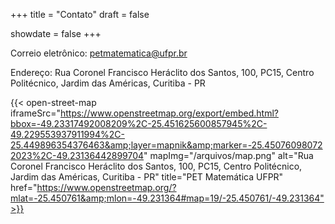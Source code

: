 +++
title = "Contato"
draft = false

showdate = false
+++

Correio eletrônico: [petmatematica@ufpr.br](mailto:petmatematica@ufpr.br)

Endereço: Rua Coronel Francisco Heráclito dos Santos, 100, PC15, Centro Politécnico, Jardim das Américas, Curitiba - PR

{{< open-street-map iframeSrc="https://www.openstreetmap.org/export/embed.html?bbox=-49.23317492008209%2C-25.451625600857945%2C-49.229553937911994%2C-25.449896354376463&amp;layer=mapnik&amp;marker=-25.450760980722023%2C-49.23136442899704" mapImg="/arquivos/map.png" alt="Rua Coronel Francisco Heráclito dos Santos, 100, PC15, Centro Politécnico, Jardim das Américas, Curitiba - PR" title="PET Matemática UFPR" href="https://www.openstreetmap.org/?mlat=-25.450761&amp;mlon=-49.231364#map=19/-25.450761/-49.231364">}}
